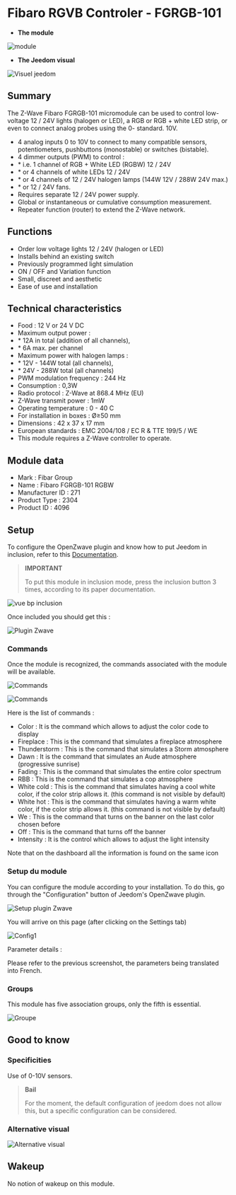 # Fibaro RGVB Controler - FGRGB-101

-   **The module**

![module](images/fibaro.fgrgb101/module.jpg)

-   **The Jeedom visual**

![Visuel jeedom](images/fibaro.fgrgb101/Visuel_jeedom.png)

## Summary

The Z-Wave Fibaro FGRGB-101 micromodule can be used to control low-voltage 12 / 24V lights (halogen or LED), a RGB or RGB + white LED strip, or even to connect analog probes using the 0- standard. 10V.

-   4 analog inputs 0 to 10V to connect to many compatible sensors, potentiometers, pushbuttons (monostable) or switches (bistable).
-   4 dimmer outputs (PWM) to control :
-   \* i.e. 1 channel of RGB + White LED (RGBW) 12 / 24V
-   \* or 4 channels of white LEDs 12 / 24V
-   \* or 4 channels of 12 / 24V halogen lamps (144W 12V / 288W 24V max.)
-   \* or 12 / 24V fans.
-   Requires separate 12 / 24V power supply.
-   Global or instantaneous or cumulative consumption measurement.
-   Repeater function (router) to extend the Z-Wave network.

## Functions

-   Order low voltage lights 12 / 24V (halogen or LED)
-   Installs behind an existing switch
-   Previously programmed light simulation
-   ON / OFF and Variation function
-   Small, discreet and aesthetic
-   Ease of use and installation

## Technical characteristics

-   Food : 12 V or 24 V DC
-   Maximum output power :
-   \* 12A in total (addition of all channels),
-   \* 6A max. per channel
-   Maximum power with halogen lamps :
-   \* 12V - 144W total (all channels),
-   \* 24V - 288W total (all channels)
-   PWM modulation frequency : 244 Hz
-   Consumption : 0,3W
-   Radio protocol : Z-Wave at 868.4 MHz (EU)
-   Z-Wave transmit power : 1mW
-   Operating temperature : 0 - 40 C
-   For installation in boxes : Ø≥50 mm
-   Dimensions : 42 x 37 x 17 mm
-   European standards : EMC 2004/108 / EC R & TTE 199/5 / WE
-   This module requires a Z-Wave controller to operate.

## Module data

-   Mark : Fibar Group
-   Name : Fibaro FGRGB-101 RGBW
-   Manufacturer ID : 271
-   Product Type : 2304
-   Product ID : 4096

## Setup

To configure the OpenZwave plugin and know how to put Jeedom in inclusion, refer to this [Documentation](https://doc.jeedom.com/en_US/plugins/automation%20protocol/openzwave/).

> **IMPORTANT**
>
> To put this module in inclusion mode, press the inclusion button 3 times, according to its paper documentation.

![vue bp inclusion](images/fibaro.fgrgb101/vue_bp_inclusion.png)

Once included you should get this :

![Plugin Zwave](images/fibaro.fgrgb101/configuration.png)

### Commands

Once the module is recognized, the commands associated with the module will be available.

![Commands](images/fibaro.fgrgb101/commande_1.png)

![Commands](images/fibaro.fgrgb101/commande_2.png)

Here is the list of commands :

-   Color : It is the command which allows to adjust the color code to display
-   Fireplace : This is the command that simulates a fireplace atmosphere
-   Thunderstorm : This is the command that simulates a Storm atmosphere
-   Dawn : It is the command that simulates an Aude atmosphere (progressive sunrise)
-   Fading : This is the command that simulates the entire color spectrum
-   RBB : This is the command that simulates a cop atmosphere
-   White cold : This is the command that simulates having a cool white color, if the color strip allows it. (this command is not visible by default)
-   White hot : This is the command that simulates having a warm white color, if the color strip allows it. (this command is not visible by default)
-   We : This is the command that turns on the banner on the last color chosen before
-   Off : This is the command that turns off the banner
-   Intensity : It is the control which allows to adjust the light intensity

Note that on the dashboard all the information is found on the same icon

### Setup du module

You can configure the module according to your installation. To do this, go through the "Configuration" button of Jeedom's OpenZwave plugin.

![Setup plugin Zwave](images/plugin/bouton_configuration.jpg)

You will arrive on this page (after clicking on the Settings tab)

![Config1](images/fibaro.fgrgb101/parametres.png)

Parameter details :

Please refer to the previous screenshot, the parameters being translated into French.

### Groups

This module has five association groups, only the fifth is essential.

![Groupe](images/fibaro.fgrgb101/groupes.png)

## Good to know

### Specificities

Use of 0-10V sensors.

> **Bail**
>
> For the moment, the default configuration of jeedom does not allow this, but a specific configuration can be considered.

### Alternative visual

![Alternative visual](images/fibaro.fgrgb101/Visuel_alternatif.png)

## Wakeup

No notion of wakeup on this module.
